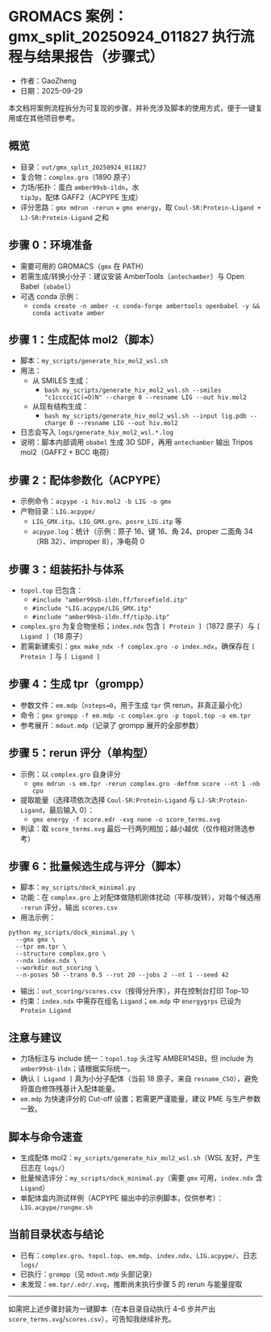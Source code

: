 # GROMACS 案例：gmx_split_20250924_011827 执行流程与结果报告（步骤式）
- 作者：GaoZheng
- 日期：2025-09-29

本文档将案例流程拆分为可复现的步骤，并补充涉及脚本的使用方式，便于一键复用或在其他项目参考。

## 概览

- 目录：`out/gmx_split_20250924_011827`
- 复合物：`complex.gro`（1890 原子）
- 力场/拓扑：蛋白 `amber99sb-ildn`，水 `tip3p`，配体 GAFF2（ACPYPE 生成）
- 评分思路：`gmx mdrun -rerun` + `gmx energy`，取 `Coul-SR:Protein-Ligand + LJ-SR:Protein-Ligand` 之和

## 步骤 0：环境准备

- 需要可用的 GROMACS（`gmx` 在 PATH）
- 若需生成/转换小分子：建议安装 AmberTools（`antechamber`）与 Open Babel（`obabel`）
- 可选 conda 示例：
  - `conda create -n amber -c conda-forge ambertools openbabel -y && conda activate amber`

## 步骤 1：生成配体 mol2（脚本）

- 脚本：`my_scripts/generate_hiv_mol2_wsl.sh`
- 用法：
  - 从 SMILES 生成：
    - `bash my_scripts/generate_hiv_mol2_wsl.sh --smiles "c1ccccc1C(=O)N" --charge 0 --resname LIG --out hiv.mol2`
  - 从现有结构生成：
    - `bash my_scripts/generate_hiv_mol2_wsl.sh --input lig.pdb --charge 0 --resname LIG --out hiv.mol2`
- 日志会写入 `logs/generate_hiv_mol2_wsl.*.log`
- 说明：脚本内部调用 `obabel` 生成 3D SDF，再用 `antechamber` 输出 Tripos mol2（GAFF2 + BCC 电荷）

## 步骤 2：配体参数化（ACPYPE）

- 示例命令：`acpype -i hiv.mol2 -b LIG -o gmx`
- 产物目录：`LIG.acpype/`
  - `LIG_GMX.itp`、`LIG_GMX.gro`、`posre_LIG.itp` 等
  - `acpype.log`：统计（示例：原子 16、键 16、角 24、proper 二面角 34（RB 32）、improper 8），净电荷 0

## 步骤 3：组装拓扑与体系

- `topol.top` 已包含：
  - `#include "amber99sb-ildn.ff/forcefield.itp"`
  - `#include "LIG.acpype/LIG_GMX.itp"`
  - `#include "amber99sb-ildn.ff/tip3p.itp"`
- `complex.gro` 为复合物坐标；`index.ndx` 包含 `[ Protein ]`（1872 原子）与 `[ Ligand ]`（18 原子）
- 若需新建索引：`gmx make_ndx -f complex.gro -o index.ndx`，确保存在 `[ Protein ]` 与 `[ Ligand ]`

## 步骤 4：生成 tpr（grompp）

- 参数文件：`em.mdp`（`nsteps=0`，用于生成 `tpr` 供 rerun，非真正最小化）
- 命令：`gmx grompp -f em.mdp -c complex.gro -p topol.top -o em.tpr`
- 参考展开：`mdout.mdp`（记录了 grompp 展开的全部参数）

## 步骤 5：rerun 评分（单构型）

- 示例：以 `complex.gro` 自身评分
  - `gmx mdrun -s em.tpr -rerun complex.gro -deffnm score --nt 1 -nb cpu`
- 提取能量（选择项依次选择 `Coul-SR:Protein-Ligand` 与 `LJ-SR:Protein-Ligand`，最后输入 0）：
  - `gmx energy -f score.edr -xvg none -o score_terms.xvg`
- 判读：取 `score_terms.xvg` 最后一行两列相加；越小越优（仅作相对筛选参考）

## 步骤 6：批量候选生成与评分（脚本）

- 脚本：`my_scripts/dock_minimal.py`
- 功能：在 `complex.gro` 上对配体做随机刚体扰动（平移/旋转），对每个候选用 `-rerun` 评分，输出 `scores.csv`
- 用法示例：
```
python my_scripts/dock_minimal.py \
  --gmx gmx \
  --tpr em.tpr \
  --structure complex.gro \
  --ndx index.ndx \
  --workdir out_scoring \
  --n-poses 50 --trans 0.5 --rot 20 --jobs 2 --nt 1 --seed 42
```
- 输出：`out_scoring/scores.csv`（按得分升序），并在控制台打印 Top-10
- 约束：`index.ndx` 中需存在组名 `Ligand`；`em.mdp` 中 `energygrps` 已设为 `Protein Ligand`

## 注意与建议

- 力场标注与 include 统一：`topol.top` 头注写 AMBER14SB，但 include 为 `amber99sb-ildn`；请根据实际统一。
- 确认 `[ Ligand ]` 真为小分子配体（当前 18 原子，来自 `resname_CSO`），避免将蛋白修饰残基计入配体能量。
- `em.mdp` 为快速评分的 Cut-off 设置；若需更严谨能量，建议 PME 与生产参数一致。

## 脚本与命令速查

- 生成配体 mol2：`my_scripts/generate_hiv_mol2_wsl.sh`（WSL 友好，产生日志在 `logs/`）
- 批量候选评分：`my_scripts/dock_minimal.py`（需要 `gmx` 可用，`index.ndx` 含 `Ligand`）
- 单配体盒内测试样例（ACPYPE 输出中的示例脚本，仅供参考）：`LIG.acpype/rungmx.sh`

## 当前目录状态与结论

- 已有：`complex.gro`、`topol.top`、`em.mdp`、`index.ndx`、`LIG.acpype/`、日志 `logs/`
- 已执行：`grompp`（见 `mdout.mdp` 头部记录）
- 未发现：`em.tpr/.edr/.xvg`，推断尚未执行步骤 5 的 rerun 与能量提取

---
如需把上述步骤封装为一键脚本（在本目录自动执行 4–6 步并产出 `score_terms.xvg`/`scores.csv`），可告知我继续补充。 
